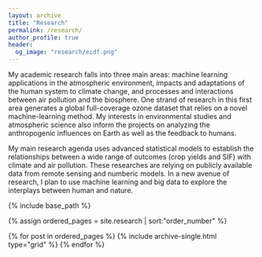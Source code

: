 ```yaml
---
layout: archive
title: "Research"
permalink: /research/
author_profile: true
header:
  og_image: "research/ecdf.png"
---
```


My academic research falls into three main areas: machine learning applications in the atmospheric environment, impacts and adaptations of the human system to climate change, and processes and interactions between air pollution and the biosphere. One strand of research in this first area generates a global full-coverage ozone dataset that relies on a novel machine-learning method. My interests in environmental studies and atmospheric science also inform the projects on analyzing the anthropogenic influences on Earth as well as the feedback to humans.

My main research agenda uses advanced statistical models to establish the relationships between a wide range of outcomes (crop yields and SIF) with climate and air pollution. These researches are relying on publicly available data from remote sensing and numberic models. In a new avenue of research, I plan to use machine learning and big data to explore the interplays between human and nature.

<nbsp>

{% include base_path %}

{% assign ordered_pages = site.research | sort:"order_number" %}

{% for post in ordered_pages %}
  {% include archive-single.html type="grid" %}
{% endfor %}
